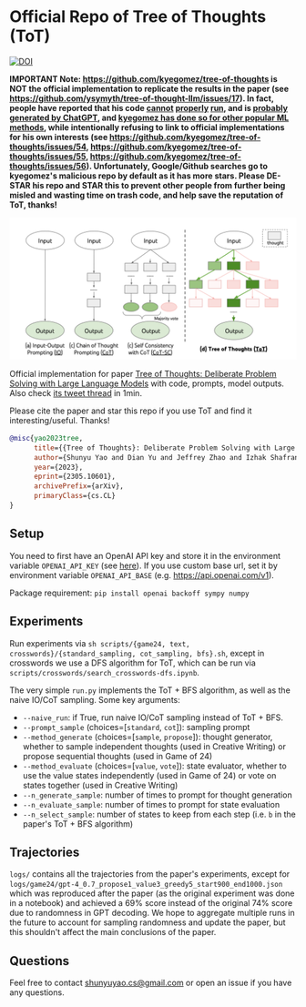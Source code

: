 # Official Repo of Tree of Thoughts (ToT)
[![DOI](https://zenodo.org/badge/642099326.svg)](https://zenodo.org/badge/latestdoi/642099326)

**IMPORTANT Note: https://github.com/kyegomez/tree-of-thoughts is NOT the official implementation to replicate the results in the paper (see https://github.com/ysymyth/tree-of-thought-llm/issues/17). In fact, people have reported that his code [cannot](https://github.com/kyegomez/tree-of-thoughts/issues/52) [properly](https://github.com/kyegomez/tree-of-thoughts/issues/41) [run](https://github.com/kyegomez/tree-of-thoughts/issues/60), and is [probably generated by ChatGPT](fake.png), and [kyegomez has done so for other popular ML methods](https://twitter.com/qbitium/status/1663954096741814272), while intentionally refusing to link to official implementations for his own interests (see https://github.com/kyegomez/tree-of-thoughts/issues/54, https://github.com/kyegomez/tree-of-thoughts/issues/55, https://github.com/kyegomez/tree-of-thoughts/issues/56). Unfortunately, Google/Github searches go to kyegomez's malicious repo by default as it has more stars. Please DE-STAR his repo and STAR this to prevent other people from further being misled and wasting time on trash code, and help save the reputation of ToT, thanks!**

![teaser](teaser.png)

Official implementation for paper [Tree of Thoughts: Deliberate Problem Solving with Large Language Models](https://arxiv.org/abs/2305.10601) with code, prompts, model outputs.
Also check [its tweet thread](https://twitter.com/ShunyuYao12/status/1659357547474681857) in 1min.


Please cite the paper and star this repo if you use ToT and find it interesting/useful. Thanks!

```bibtex
@misc{yao2023tree,
      title={{Tree of Thoughts}: Deliberate Problem Solving with Large Language Models}, 
      author={Shunyu Yao and Dian Yu and Jeffrey Zhao and Izhak Shafran and Thomas L. Griffiths and Yuan Cao and Karthik Narasimhan},
      year={2023},
      eprint={2305.10601},
      archivePrefix={arXiv},
      primaryClass={cs.CL}
}
```



## Setup
You need to first have an OpenAI API key and store it in the environment variable ``OPENAI_API_KEY`` (see [here](https://help.openai.com/en/articles/5112595-best-practices-for-api-key-safety)). If you use custom base url, set it by environment variable ``OPENAI_API_BASE`` (e.g. https://api.openai.com/v1).

Package requirement: ``pip install openai backoff sympy numpy``


## Experiments

Run experiments via ``sh scripts/{game24, text, crosswords}/{standard_sampling, cot_sampling, bfs}.sh``, except in crosswords we use a DFS algorithm for ToT, which can be run via ``scripts/crosswords/search_crosswords-dfs.ipynb``.

The very simple ``run.py`` implements the ToT + BFS algorithm, as well as the naive IO/CoT sampling. Some key arguments:

- ``--naive_run``: if True, run naive IO/CoT sampling instead of ToT + BFS.
-  ``--prompt_sample`` (choices=[``standard``, ``cot``]): sampling prompt
- ``--method_generate`` (choices=[``sample``, ``propose``]): thought generator, whether to sample independent thoughts (used in Creative Writing) or propose sequential thoughts (used in Game of 24)
- ``--method_evaluate`` (choices=[``value``, ``vote``]): state evaluator, whether to use the value states independently (used in Game of 24) or vote on states together (used in Creative Writing)
- ``--n_generate_sample``: number of times to prompt for thought generation
- ``--n_evaluate_sample``: number of times to prompt for state evaluation
- ``--n_select_sample``: number of states to keep from each step (i.e. ``b`` in the paper's ToT + BFS algorithm)



## Trajectories
``logs/`` contains all the trajectories from the paper's experiments, except for ``logs/game24/gpt-4_0.7_propose1_value3_greedy5_start900_end1000.json`` which was reproduced after the paper (as the original experiment was done in a notebook) and achieved a 69\% score instead of the original 74\% score due to randomness in GPT decoding. We hope to aggregate multiple runs in the future to account for sampling randomness and update the paper, but this shouldn't affect the main conclusions of the paper.



## Questions
Feel free to contact shunyuyao.cs@gmail.com or open an issue if you have any questions.



